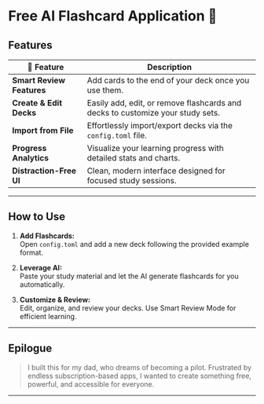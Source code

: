 # Free AI Flashcard Application 🤖

## Features
| 🚀 Feature               | Description                                                                              |
|--------------------------|------------------------------------------------------------------------------------------|
| **Smart Review Features** | Add cards to the end of your deck once you use them.                                     |
| **Create & Edit Decks**   | Easily add, edit, or remove flashcards and decks to customize your study sets.           |
| **Import from File**      | Effortlessly import/export decks via the `config.toml` file.                             |
| **Progress Analytics**    | Visualize your learning progress with detailed stats and charts.                         |
| **Distraction-Free UI**   | Clean, modern interface designed for focused study sessions.                             |

---

## How to Use

1. **Add Flashcards:**  
    Open `config.toml` and add a new deck following the provided example format.

2. **Leverage AI:**  
    Paste your study material and let the AI generate flashcards for you automatically.

3. **Customize & Review:**  
    Edit, organize, and review your decks. Use Smart Review Mode for efficient learning.

---

## Epilogue

> I built this for my dad, who dreams of becoming a pilot. Frustrated by endless subscription-based apps, I wanted to create something free, powerful, and accessible for everyone.

---
